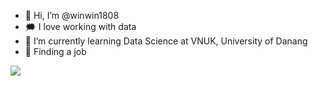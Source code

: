 - 👋 Hi, I’m @winwin1808
- 🗯️ I love working with data
- 🌱 I’m currently learning Data Science at VNUK, University of Danang
- 🐧 Finding a job

![](https://komarev.com/ghpvc/?username=your-github-username&color=ff69b4)
<!---
winwin1808/winwin1808 is a ✨ special ✨ repository because its `README.md` (this file) appears on your GitHub profile.
You can click the Preview link to take a look at your changes.
--->
